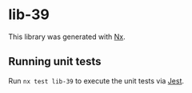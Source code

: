 # lib-39

This library was generated with [Nx](https://nx.dev).

## Running unit tests

Run `nx test lib-39` to execute the unit tests via [Jest](https://jestjs.io).
